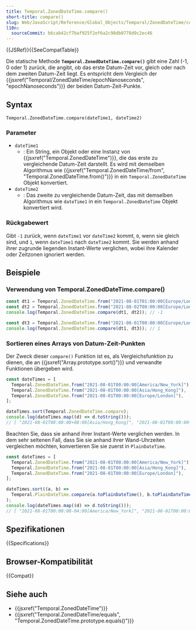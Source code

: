 ```yaml
---
title: Temporal.ZonedDateTime.compare()
short-title: compare()
slug: Web/JavaScript/Reference/Global_Objects/Temporal/ZonedDateTime/compare
l10n:
  sourceCommit: b6cab42cf7baf925f2ef6a2c98db0778d9c2ec46
---
```


{{JSRef}}{{SeeCompatTable}}

Die statische Methode **`Temporal.ZonedDateTime.compare()`** gibt eine Zahl (-1, 0 oder 1) zurück, die angibt, ob das erste Datum-Zeit vor, gleich oder nach dem zweiten Datum-Zeit liegt. Es entspricht dem Vergleich der {{jsxref("Temporal/ZonedDateTime/epochNanoseconds", "epochNanoseconds")}} der beiden Datum-Zeit-Punkte.

## Syntax

```js-nolint
Temporal.ZonedDateTime.compare(dateTime1, dateTime2)
```

### Parameter

- `dateTime1`
  - : Ein String, ein Objekt oder eine Instanz von {{jsxref("Temporal.ZonedDateTime")}}, die das erste zu vergleichende Datum-Zeit darstellt. Es wird mit demselben Algorithmus wie {{jsxref("Temporal.ZonedDateTime/from", "Temporal.ZonedDateTime.from()")}} in ein `Temporal.ZonedDateTime` Objekt konvertiert.
- `dateTime2`
  - : Das zweite zu vergleichende Datum-Zeit, das mit demselben Algorithmus wie `dateTime1` in ein `Temporal.ZonedDateTime` Objekt konvertiert wird.

### Rückgabewert

Gibt `-1` zurück, wenn `dateTime1` vor `dateTime2` kommt, `0`, wenn sie gleich sind, und `1`, wenn `dateTime1` nach `dateTime2` kommt. Sie werden anhand ihrer zugrunde liegenden Instant-Werte verglichen, wobei ihre Kalender oder Zeitzonen ignoriert werden.

## Beispiele

### Verwendung von Temporal.ZonedDateTime.compare()

```js
const dt1 = Temporal.ZonedDateTime.from("2021-08-01T01:00:00[Europe/London]");
const dt2 = Temporal.ZonedDateTime.from("2021-08-02T00:00:00[Europe/London]");
console.log(Temporal.ZonedDateTime.compare(dt1, dt2)); // -1

const dt3 = Temporal.ZonedDateTime.from("2021-08-01T00:00:00[Europe/London]");
console.log(Temporal.ZonedDateTime.compare(dt1, dt3)); // 1
```

### Sortieren eines Arrays von Datum-Zeit-Punkten

Der Zweck dieser `compare()` Funktion ist es, als Vergleichsfunktion zu dienen, die an {{jsxref("Array.prototype.sort()")}} und verwandte Funktionen übergeben wird.

```js
const dateTimes = [
  Temporal.ZonedDateTime.from("2021-08-01T00:00:00[America/New_York]"),
  Temporal.ZonedDateTime.from("2021-08-01T00:00:00[Asia/Hong_Kong]"),
  Temporal.ZonedDateTime.from("2021-08-01T00:00:00[Europe/London]"),
];

dateTimes.sort(Temporal.ZonedDateTime.compare);
console.log(dateTimes.map((d) => d.toString()));
// [ "2021-08-01T00:00:00+08:00[Asia/Hong_Kong]", "2021-08-01T00:00:00+01:00[Europe/London]", "2021-08-01T00:00:00-04:00[America/New_York]" ]
```

Beachten Sie, dass sie anhand ihrer Instant-Werte verglichen werden. In dem sehr seltenen Fall, dass Sie sie anhand ihrer Wand-Uhrzeiten vergleichen möchten, konvertieren Sie sie zuerst in `PlainDateTime`.

```js
const dateTimes = [
  Temporal.ZonedDateTime.from("2021-08-01T00:00:00[America/New_York]"),
  Temporal.ZonedDateTime.from("2021-08-01T00:00:00[Asia/Hong_Kong]"),
  Temporal.ZonedDateTime.from("2021-08-01T00:00:00[Europe/London]"),
];

dateTimes.sort((a, b) =>
  Temporal.PlainDateTime.compare(a.toPlainDateTime(), b.toPlainDateTime()),
);
console.log(dateTimes.map((d) => d.toString()));
// [ "2021-08-01T00:00:00-04:00[America/New_York]", "2021-08-01T00:00:00+08:00[Asia/Hong_Kong]", "2021-08-01T00:00:00+01:00[Europe/London]" ]
```

## Spezifikationen

{{Specifications}}

## Browser-Kompatibilität

{{Compat}}

## Siehe auch

- {{jsxref("Temporal.ZonedDateTime")}}
- {{jsxref("Temporal.ZonedDateTime/equals", "Temporal.ZonedDateTime.prototype.equals()")}}
